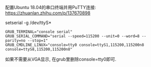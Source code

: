 
配置Ubuntu 18.04的串口终端并用PuTTY连接: https://zhuanlan.zhihu.com/p/137670898


setserial -g /dev/ttyS*

```
GRUB_TERMINAL="console serial"
GRUB_SERIAL_COMMAND="serial --speed=115200 --unit=0 --word=8 --parity=no --stop=1"
GRUB_CMDLINE_LINUX="console=tty0 console=ttyS1,115200,115200n8 console=ttyS8,115200,115200n8"
```

如果不需要从VGA显示, 在grub里删除console=tty0即可. 


